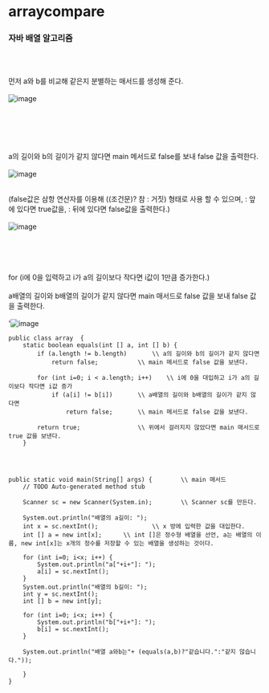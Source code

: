 # arraycompare

### 자바 배열 알고리즘

<br><br>

먼저 a와 b를 비교해 같은지 분별하는 매서드를 생성해 준다. <br><br>
![image](https://user-images.githubusercontent.com/114748816/224601022-d31d3a63-3402-422c-a0b4-5e173b191d7b.png)

<br><br><br><br>

a의 길이와 b의 길이가 같지 않다면 main 메서드로 false를 보내 false 값을 출력한다. <br><br>
![image](https://user-images.githubusercontent.com/114748816/224600820-64a5b491-ffc1-47ff-815a-4251255ed4c0.png) <br><br>

(false값은 삼항 연산자를 이용해 ((조건문)? 참 : 거짓) 형태로 사용 할 수 있으며, : 앞에 있다면 true값을, : 뒤에 있다면 false값을 출력한다.) <br><br>
![image](https://user-images.githubusercontent.com/114748816/224602837-1b066ca7-53c8-43b1-87c0-1bed37957bd1.png)

<br><br><br><br>
for (i에 0을 입력하고 i가 a의 길이보다 작다면 i값이 1만큼 증가한다.) <br><br>
a배열의 길이와 b배열의 길이가 같지 않다면 main 매서드로 false 값을 보내 false 값을 출력한다. <br><br>
'![image](https://user-images.githubusercontent.com/114748816/224600855-d2f21dc6-1597-4b2f-aa38-fad252857ba5.png)


	public class array  {
		static boolean equals(int [] a, int [] b) {
			if (a.length != b.length)		\\ a의 길이와 b의 길이가 같지 않다면
				return false;			\\ main 메서드로 false 값을 보낸다.
			
			for (int i=0; i < a.length; i++) 	\\ i에 0을 대입하고 i가 a의 길이보다 작다면 i값 증가
				if (a[i] != b[i])		\\ a배열의 길이와 b배열의 길이가 같지 않다면
					return false;		\\ main 메서드로 false 값을 보낸다.
			
			return true;				\\ 위에서 걸러지지 않았다면 main 매서드로 true 값을 보낸다.
		}
	
	
	
	
	public static void main(String[] args) {		\\ main 매서드
		// TODO Auto-generated method stub

		Scanner sc = new Scanner(System.in);		\\ Scanner sc를 만든다.
		
		System.out.println("배열의 a길이: ");
		int x = sc.nextInt();				\\ x 방에 입력한 값을 대입한다.
		int [] a = new int[x];		\\ int []은 정수형 배열을 선언, a는 배열의 이름, new int[x]는 x개의 정수를 저장할 수 있는 배열을 생성하는 것이다.
		
		for (int i=0; i<x; i++) {
			System.out.println("a["+i+"]: ");
			a[i] = sc.nextInt();
		}
		System.out.println("배열의 b길이: ");
		int y = sc.nextInt();
		int [] b = new int[y];
		
		for (int i=0; i<x; i++) {
			System.out.println("b["+i+"]: ");
			b[i] = sc.nextInt();
		}
		
		System.out.println("배열 a와b는"+ (equals(a,b)?"같습니다.":"같지 않습니다."));
		
		}
	}

